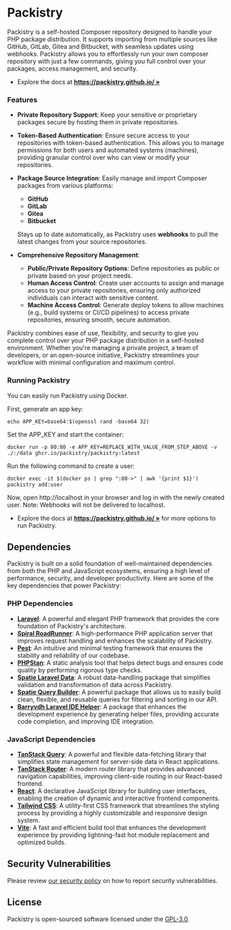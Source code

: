 # Packistry

Packistry is a self-hosted Composer repository designed to handle your PHP package distribution. It supports importing from multiple sources like GitHub, GitLab, Gitea and Bitbucket, with seamless updates using webhooks. Packistry allows you to effortlessly run your own composer repository with just a few commands, giving you full control over your packages, access management, and security.

- Explore the docs at **[https://packistry.github.io/ »](https://packistry.github.io/)**

### Features

- **Private Repository Support**: Keep your sensitive or proprietary packages secure by hosting them in private repositories.

- **Token-Based Authentication**: Ensure secure access to your repositories with token-based authentication. This allows you to manage permissions for both users and automated systems (machines), providing granular control over who can view or modify your repositories.

- **Package Source Integration**: Easily manage and import Composer packages from various platforms:
    - **GitHub**
    - **GitLab**
    - **Gitea**
    - **Bitbucket**

  Stays up to date automatically, as Packistry uses **webhooks** to pull the latest changes from your source repositories.

- **Comprehensive Repository Management**:
    - **Public/Private Repository Options**: Define repositories as public or private based on your project needs.
    - **Human Access Control**: Create user accounts to assign and manage access to your private repositories, ensuring only authorized individuals can interact with sensitive content.
    - **Machine Access Control**: Generate deploy tokens to allow machines (e.g., build systems or CI/CD pipelines) to access private repositories, ensuring smooth, secure automation.

Packistry combines ease of use, flexibility, and security to give you complete control over your PHP package distribution in a self-hosted environment. Whether you're managing a private project, a team of developers, or an open-source initiative, Packistry streamlines your workflow with minimal configuration and maximum control.

### Running Packistry

You can easily run Packistry using Docker.

First, generate an app key:
```
echo APP_KEY=base64:$(openssl rand -base64 32)
```

Set the APP_KEY and start the container:

```
docker run -p 80:80 -e APP_KEY=REPLACE_WITH_VALUE_FROM_STEP_ABOVE -v ./:/data ghcr.io/packistry/packistry:latest
```

Run the following command to create a user:

```
docker exec -it $(docker ps | grep ":80->" | awk '{print $1}') packistry add:user
```

Now, open http://localhost in your browser and log in with the newly created user. Note: Webhooks will not be delivered to localhost.

- Explore the docs at **[https://packistry.github.io/ »](https://packistry.github.io/)** for more options to run Packistry.

## Dependencies

Packistry is built on a solid foundation of well-maintained dependencies from both the PHP and JavaScript ecosystems, ensuring a high level of performance, security, and developer productivity. Here are some of the key dependencies that power Packistry:

### PHP Dependencies

- **[Laravel](https://laravel.com/)**: A powerful and elegant PHP framework that provides the core foundation of Packistry's architecture.
- **[Spiral RoadRunner](https://roadrunner.dev/)**: A high-performance PHP application server that improves request handling and enhances the scalability of Packistry.
- **[Pest](https://pestphp.com/)**: An intuitive and minimal testing framework that ensures the stability and reliability of our codebase.
- **[PHPStan](https://phpstan.org/)**: A static analysis tool that helps detect bugs and ensures code quality by performing rigorous type checks.
- **[Spatie Laravel Data](https://spatie.be/docs/laravel-data)**: A robust data-handling package that simplifies validation and transformation of data across Packistry.
- **[Spatie Query Builder](https://spatie.be/docs/laravel-query-builder)**: A powerful package that allows us to easily build clean, flexible, and reusable queries for filtering and sorting in our API.
- **[Barryvdh Laravel IDE Helper](https://github.com/barryvdh/laravel-ide-helper)**: A package that enhances the development experience by generating helper files, providing accurate code completion, and improving IDE integration.

### JavaScript Dependencies

- **[TanStack Query](https://tanstack.com/query/latest)**: A powerful and flexible data-fetching library that simplifies state management for server-side data in React applications.
- **[TanStack Router](https://tanstack.com/router)**: A modern router library that provides advanced navigation capabilities, improving client-side routing in our React-based frontend.
- **[React](https://reactjs.org/)**: A declarative JavaScript library for building user interfaces, enabling the creation of dynamic and interactive frontend components.
- **[Tailwind CSS](https://tailwindcss.com/)**: A utility-first CSS framework that streamlines the styling process by providing a highly customizable and responsive design system.
- **[Vite](https://vitejs.dev/)**: A fast and efficient build tool that enhances the development experience by providing lightning-fast hot module replacement and optimized builds.

## Security Vulnerabilities

Please review [our security policy](./SECURITY.md) on how to report security vulnerabilities.

## License

Packistry is open-sourced software licensed under the [GPL-3.0](./LICENSE).

